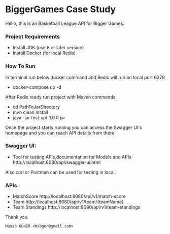 # BiggerGames Case Study

Hello, this is an Basketball League API for Bigger Games.

### Project Requirements

* Install JDK (use 8 or later version)
* Install Docker (for local Redis)

### How To Run

In terminal run below docker command and Redis will run on local port 6379

* docker-compose up -d

After Redis ready run project with Maven commands

* cd PathToJarDirectory
* mvn clean install
* java -jar tbsl-api-1.0.0.jar

Once the project starts running you can access the Swagger UI's homepage 
and you can reach API details from there.

### Swagger UI:
* Tool for testing APIs,documentation for Models and APIs
  http://localhost:8080/api/swagger-ui.html

Also curl or Postman can be used for testing in local.

### APIs

* MatchScore http://localhost:8080/api/v1/match-score
* Team http://localhost:8080/api/v1/team/{teamName}
* Team Standings http://localhost:8080/api/v1/team-standings


Thank you.

`Musab GÜNER <msbgnr@gmail.com>`